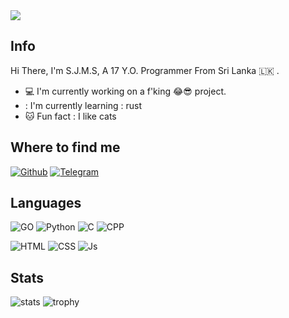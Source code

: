 <img src="https://www.multidots.com/wp-content/uploads/2020/01/code-quality-standard.png?quality=90">

## Info

Hi There, I'm S.J.M.S, A 17 Y.O. Programmer From Sri Lanka 🇱🇰 .

- :computer: I'm currently working on a f'king 😂😎 project.
- : I'm currently learning : rust 
- :cat: Fun fact : I like cats

## Where to find me

[![Github](https://img.shields.io/badge/-Github-181717?style=for-the-badge&logo=Github&logoColor=white)](https://github.com/mearnin)
[![Telegram](https://img.shields.io/badge/Telegram-2CA5E0?style=for-the-badge&logo=telegram&logoColor=white)](https://t.me/nowordsbutsticker)


## Languages

![GO](https://img.shields.io/badge/go-%2300ADD8.svg?style=for-the-badge&logo=go&logoColor=white)
![Python](https://img.shields.io/badge/Python-3776AB?style=for-the-badge&logo=python&logoColor=white)
![C](https://img.shields.io/badge/C-00599C?style=for-the-badge&logo=c&logoColor=white)
![CPP](https://img.shields.io/badge/C%2B%2B-00599C?style=for-the-badge&logo=c%2B%2B&logoColor=white)

![HTML](https://img.shields.io/badge/HTML5-E34F26?style=for-the-badge&logo=html5&logoColor=white)
![CSS](https://img.shields.io/badge/CSS3-1572B6?style=for-the-badge&logo=css3&logoColor=white)
![Js](https://img.shields.io/badge/JavaScript-323330?style=for-the-badge&logo=javascript&logoColor=F7DF1E)


## Stats

![stats](https://github-readme-stats.vercel.app/api?username=mearnin&show_icons=true&count_private=true&title_color=f7d745&text_color=b2d76c&icon_color=6562af&bg_color=00000000&hide=bg-color&hide_border=true)
![trophy](https://github-profile-trophy.vercel.app/?username=mearnin&theme=juicyfresh&no-bg=true&no-frame=true&column=4&")


